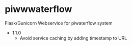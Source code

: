 # piwwwaterflow
Flask/Gunicorn Webservice for piwaterflow system

+ 1.1.0
    + Avoid service caching by adding timestamp to URL

